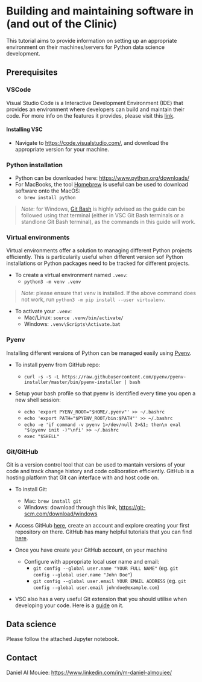 # Building and maintaining software in (and out of the Clinic)

This tutorial aims to provide information on setting up an appropriate environment on their machines/servers for Python data science development.

## Prerequisites

### VSCode
Visual Studio Code is a Interactive Development Environment (IDE) that provides an environment where developers can build and maintain their code. For more info on the features it provides, please visit this [link](https://code.visualstudio.com/).

#### Installing VSC
- Navigate to https://code.visualstudio.com/, and download the appropriate version for your machine.

### Python installation
- Python can be downloaded here: https://www.python.org/downloads/
- For MacBooks, the tool [Homebrew](https://brew.sh/) is useful can be used to download software onto the MacOS:
    * ```brew install python```

> *Note*: for Windows, [Git Bash](https://git-scm.com/downloads) is highly advised as the guide can be followed using that terminal (either in VSC Git Bash terminals or a standlone Git Bash terminal), as the commands in this guide will work.

### Virtual environments 
Virtual environments offer a solution to managing different Python projects efficiently. This is particularily useful when different version sof Python installations or Python packages need to be tracked for different projects.

- To create a virtual environment named `.venv`:
    * ```python3 -m venv .venv```

> *Note*: please ensure that venv is installed. If the above command does not work, run ```python3 -m pip install --user virtualenv```.

- To activate your `.venv`:
    * Mac/Linux:    ```source .venv/bin/activate/```
    * Windows:          ```.venv\Scripts\Activate.bat```

### Pyenv
Installing different versions of Python can be managed easily using [Pyenv](https://github.com/pyenv/pyenv).

- To install pyenv from GitHub repo: 

    * ```curl -s -S -L https://raw.githubusercontent.com/pyenv/pyenv-installer/master/bin/pyenv-installer | bash ```

- Setup your bash profile so that pyenv is identified every time you open a new shell session: 

    * ```echo 'export PYENV_ROOT="$HOME/.pyenv"' >> ~/.bashrc```
    * ```echo 'export PATH="$PYENV_ROOT/bin:$PATH"' >> ~/.bashrc```
    * ```echo -e 'if command -v pyenv 1>/dev/null 2>&1; then\n eval "$(pyenv init -)"\nfi' >> ~/.bashrc```
    * ```exec "$SHELL"```

### Git/GitHub
Git is a version control tool that can be used to mantain versions of your code and track change history and code collboration efficiently. GitHub is a hosting platform that Git can interface with and host code on.

- To install Git:
    * Mac:      ```brew install git```
    * Windows:  download through this link, https://git-scm.com/download/windows

- Access GitHub [here](https://github.com/), create an account and explore creating your first repository on there. GitHub has many helpful tutorials that you can find [here](https://docs.github.com/en/get-started).

- Once you have create your GitHub account, on your machine
    * Configure with appropriate local user name and email:
        * ```git config --global user.name "YOUR FULL NAME"``` (eg. ```git config --global user.name "John Doe"```)
        * ```git config --global user.email YOUR EMAIL ADDRESS``` (eg. ```git config --global user.email johndoe@example.com```)

- VSC also has a very useful Git extension that you should utilise when developing your code. Here is a [guide](https://code.visualstudio.com/docs/sourcecontrol/overview) on it.

## Data science

Please follow the attached Jupyter notebook.

## Contact
Daniel Al Mouiee: https://www.linkedin.com/in/m-daniel-almouiee/
